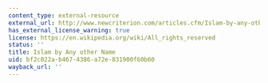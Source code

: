 ```yaml
---
content_type: external-resource
external_url: http://www.newcriterion.com/articles.cfm/Islam-by-any-other-name-7225
has_external_license_warning: true
license: https://en.wikipedia.org/wiki/All_rights_reserved
status: ''
title: Islam by Any other Name
uid: bf2c022a-b467-4386-a72e-831900f60b60
wayback_url: ''
---
```

